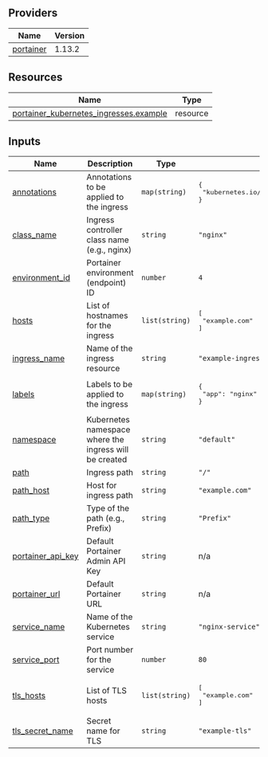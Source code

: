 <!-- BEGIN_TF_DOCS -->


## Providers

| Name | Version |
|------|---------|
| <a name="provider_portainer"></a> [portainer](#provider\_portainer) | 1.13.2 |

## Resources

| Name | Type |
|------|------|
| [portainer_kubernetes_ingresses.example](https://registry.terraform.io/providers/portainer/portainer/latest/docs/resources/kubernetes_ingresses) | resource |

## Inputs

| Name | Description | Type | Default | Required |
|------|-------------|------|---------|:--------:|
| <a name="input_annotations"></a> [annotations](#input\_annotations) | Annotations to be applied to the ingress | `map(string)` | <pre>{<br/>  "kubernetes.io/ingress.class": "nginx"<br/>}</pre> | no |
| <a name="input_class_name"></a> [class\_name](#input\_class\_name) | Ingress controller class name (e.g., nginx) | `string` | `"nginx"` | no |
| <a name="input_environment_id"></a> [environment\_id](#input\_environment\_id) | Portainer environment (endpoint) ID | `number` | `4` | no |
| <a name="input_hosts"></a> [hosts](#input\_hosts) | List of hostnames for the ingress | `list(string)` | <pre>[<br/>  "example.com"<br/>]</pre> | no |
| <a name="input_ingress_name"></a> [ingress\_name](#input\_ingress\_name) | Name of the ingress resource | `string` | `"example-ingress"` | no |
| <a name="input_labels"></a> [labels](#input\_labels) | Labels to be applied to the ingress | `map(string)` | <pre>{<br/>  "app": "nginx"<br/>}</pre> | no |
| <a name="input_namespace"></a> [namespace](#input\_namespace) | Kubernetes namespace where the ingress will be created | `string` | `"default"` | no |
| <a name="input_path"></a> [path](#input\_path) | Ingress path | `string` | `"/"` | no |
| <a name="input_path_host"></a> [path\_host](#input\_path\_host) | Host for ingress path | `string` | `"example.com"` | no |
| <a name="input_path_type"></a> [path\_type](#input\_path\_type) | Type of the path (e.g., Prefix) | `string` | `"Prefix"` | no |
| <a name="input_portainer_api_key"></a> [portainer\_api\_key](#input\_portainer\_api\_key) | Default Portainer Admin API Key | `string` | n/a | yes |
| <a name="input_portainer_url"></a> [portainer\_url](#input\_portainer\_url) | Default Portainer URL | `string` | n/a | yes |
| <a name="input_service_name"></a> [service\_name](#input\_service\_name) | Name of the Kubernetes service | `string` | `"nginx-service"` | no |
| <a name="input_service_port"></a> [service\_port](#input\_service\_port) | Port number for the service | `number` | `80` | no |
| <a name="input_tls_hosts"></a> [tls\_hosts](#input\_tls\_hosts) | List of TLS hosts | `list(string)` | <pre>[<br/>  "example.com"<br/>]</pre> | no |
| <a name="input_tls_secret_name"></a> [tls\_secret\_name](#input\_tls\_secret\_name) | Secret name for TLS | `string` | `"example-tls"` | no |
<!-- END_TF_DOCS -->